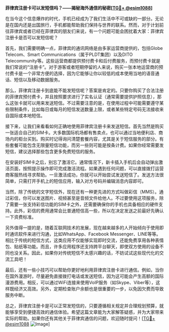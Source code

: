 **菲律宾注册卡可以发短信吗？——揭秘海外通信的秘密[[TG💪+ @esim1088](https://t.me/s/esim1088)]**

在当今这个信息爆炸的时代，手机已经成为了我们生活中不可或缺的一部分。无论是在国内还是出国旅行，手机都能帮助我们保持与世界的联系。然而，对于计划前往菲律宾或者已经在菲律宾的朋友们来说，有一个问题可能会困扰着大家：菲律宾注册卡是否可以发短信呢？

首先，我们需要明确一点，菲律宾的通讯网络是由多家运营商提供的，包括Globe Telecom、Smart Communications（属于PLDT集团）以及DITO Telecommunity等。这些运营商都提供预付费卡和后付费服务，而预付费卡就是我们常说的“注册卡”。对于游客或者短期停留的人来说，购买一张本地运营商的预付费卡是一个非常方便的选择，因为它能够让你以较低的成本使用当地的语音通话、短信以及移动数据服务。

那么，菲律宾注册卡到底能不能发短信呢？答案是肯定的。只要你购买了合法注册的菲律宾预付费卡，并且按照要求进行了实名认证（通常需要提供护照信息），那么这张卡就可以用来发送短信。不过需要注意的是，在使用过程中可能需要遵守某些限制条件，比如每日或每月的短信发送数量上限，或者某些特定号码无法接收来自国际或本地短信。

接下来，让我们来看看如何正确地使用菲律宾注册卡来发送短信。首先当然是购买一张适合自己的SIM卡。大多数国际机场都有售卖点，也可以通过当地便利店、商场内的柜台买到。购买时记得询问清楚套餐内容，尤其是关于短信服务的部分。有些套餐可能包含无限量短信功能，而另一些则可能是按条计费。如果你经常需要发短信，建议选择那些包含更多免费短信的服务。

在安装好SIM卡之后，别忘了激活它。通常情况下，新卡插入手机后会自动弹出激活页面，按照提示操作即可完成激活流程。如果遇到任何问题，可以直接拨打运营商客服热线寻求帮助。一旦激活成功，你就可以开始尝试发送短信了。发送方法很简单，只需打开手机上的短信应用，输入对方号码并编辑消息内容即可。

当然，除了传统的文字短信外，现在还有一种更先进的方式叫做彩信（MMS）。通过彩信，你可以发送图片、视频甚至是音频文件给他人。不过要使用这项服务，除了需要一张支持彩信功能的SIM卡之外，还需要确保你的手机也具备相应的硬件支持。此外，彩信的费用通常会比普通短信高一些，所以在决定发送之前最好先确认一下资费标准。

另外值得一提的是，随着互联网技术的发展，现在越来越多的人开始倾向于使用即时通讯软件来进行沟通，比如WhatsApp、Facebook Messenger、LINE等等。相比于传统的短信方式，这类应用不仅能够实现即时交流，还能免费享用各种表情包、贴纸等功能。而且，许多应用程序还支持跨平台聊天，即使双方使用的设备不同也没关系。因此，如果你对传统短信不太感兴趣的话，不妨试试这些现代化的交流工具吧！

最后，还有一些小技巧可以帮助你更好地利用菲律宾注册卡进行通信。例如，当你在国外漫游时，尽量避免直接拨打电话或发送短信，因为这可能会产生高额的国际漫游费用。相反，可以通过WiFi连接来使用VoIP服务（如Skype、Viber等），这样既经济又高效。另外，定期检查账户余额也是很重要的一步，以免因欠费而导致服务中断。

总之，菲律宾注册卡是可以正常发短信的，只要遵循相关规定并合理规划预算，就能够享受到便捷高效的通信体验。希望这篇文章能为大家解答疑惑，并为大家带来实际的帮助。如果你还有其他关于菲律宾通信的问题，欢迎随时提问！[[TG💪+ @esim1088](https://t.me/s/esim1088) ![Image](https://i.postimg.cc/4NQfJmqS/Snipaste-2025-05-13-00-14-12.png)]
